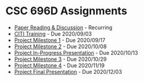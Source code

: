 # CSC 696D Assignments

- [Paper Reading & Discussion](papers.md) - Recurring
- [CITI Training](citi.md) - Due 2020/09/03
- [Project Milestone 1](PM1.md) - Due 2020/09/17
- [Project Milestone 2](PM2.md) - Due 2020/10/08
- [Project In-Progress Presentation](progress.md) - Due 2020/10/13
- [Project Milestone 3](PM3.md) - Due 2020/10/29
- [Project Milestone 4](PM4.md) - Due 2020/11/19
- [Project Final Presentation](final.md) - Due 2020/12/03
